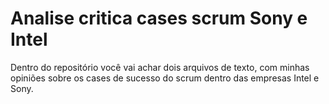 #  Analise critica cases scrum Sony e Intel


Dentro do repositório você vai achar dois arquivos de texto, com minhas opiniões sobre os cases de sucesso do scrum dentro das empresas Intel e Sony. 
